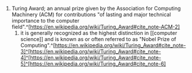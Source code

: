 1. Turing Award; an annual prize given by the Association for Computing Machinery (ACM) for contributions "of lasting and major technical importance to the computer field".^[https://en.wikipedia.org/wiki/Turing_Award#cite_note-ACM-2]
	1. it is generally recognized as the highest distinction in [[computer science]] and is known as or often referred to as "Nobel Prize of Computing".^[https://en.wikipedia.org/wiki/Turing_Award#cite_note-3]^[https://en.wikipedia.org/wiki/Turing_Award#cite_note-4]^[https://en.wikipedia.org/wiki/Turing_Award#cite_note-5]^[https://en.wikipedia.org/wiki/Turing_Award#cite_note-6]